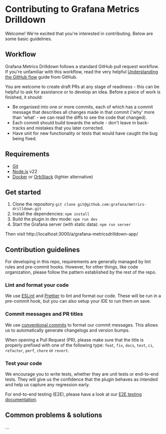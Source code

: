 # Contributing to Grafana Metrics Drilldown

Welcome! We're excited that you're interested in contributing. Below are some basic guidelines.

## Workflow

Grafana Metrics Drilldown follows a standard GitHub pull request workflow. If you're unfamiliar with this workflow, read the very helpful [Understanding the GitHub flow](https://guides.github.com/introduction/flow/) guide from GitHub.

You are welcome to create draft PRs at any stage of readiness - this
can be helpful to ask for assistance or to develop an idea.
Before a piece of work is finished, it should:

- Be organised into one or more commits, each of which has a commit message that describes all changes made in that commit ('why' more than 'what' - we can read the diffs to see the code that changed).
- Each commit should build towards the whole - don't leave in back-tracks and mistakes that you later corrected.
- Have unit for new functionality or tests that would have caught the bug being fixed.

## Requirements

- [Git](https://git-scm.com/downloads)
- [Node.js](https://nodejs.org/en) v22
- [Docker](https://www.docker.com/get-started/) or [OrbStack](https://orbstack.dev/download) (lighter alternative)

## Get started

1. Clone the repository `git clone git@github.com:grafana/metrics-drilldown.git`
2. Install the dependencies: `npm install`
3. Build the plugin in dev mode: `npm run dev`
4. Start the Grafana server (with static data): `npm run server`

Then visit http://localhost:3000/a/grafana-metricsdrilldown-app/

## Contribution guidelines

For developing in this repo, requirements are generally managed by lint rules and pre-commit hooks. However, for other things, like code organization, please follow the pattern established by the rest of the repo.

### Lint and format your code

We use [ESLint](https://eslint.org/) and [Prettier](https://prettier.io/) to lint and format our code. These will be run in a pre-commit hook, but you can also setup your IDE to run them on save.

### Commit messages and PR titles

We use [conventional commits](https://www.conventionalcommits.org/) to format our commit messages. This allows us to automatically generate changelogs and version bumps.

When opening a Pull Request (PR), please make sure that the title is properly prefixed with one of the following type: `feat`, `fix`, `docs`, `test`, `ci`, `refactor`, `perf`, `chore` or `revert`.

### Test your code

We encourage you to write tests, whether they are unit tests or end-to-end tests. They will give us the confidence that the plugin behaves as intended and help us capture any regression early.

For end-to-end testing (E2E), please have a look at our [E2E testing documentation](./end-to-end-testing.md).

## Common problems & solutions

...
